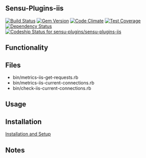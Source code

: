 ## Sensu-Plugins-iis

[ ![Build Status](https://travis-ci.org/sensu-plugins/sensu-plugins-iis.svg?branch=master)](https://travis-ci.org/sensu-plugins/sensu-plugins-iis)
[![Gem Version](https://badge.fury.io/rb/sensu-plugins-iis.svg)](http://badge.fury.io/rb/sensu-plugins-iis)
[![Code Climate](https://codeclimate.com/github/sensu-plugins/sensu-plugins-iis/badges/gpa.svg)](https://codeclimate.com/github/sensu-plugins/sensu-plugins-iis)
[![Test Coverage](https://codeclimate.com/github/sensu-plugins/sensu-plugins-iis/badges/coverage.svg)](https://codeclimate.com/github/sensu-plugins/sensu-plugins-iis)
[![Dependency Status](https://gemnasium.com/sensu-plugins/sensu-plugins-iis.svg)](https://gemnasium.com/sensu-plugins/sensu-plugins-iis)
[ ![Codeship Status for sensu-plugins/sensu-plugins-iis](https://codeship.com/projects/ffd12780-04a8-0133-5280-52ca95efad4a/status?branch=master)](https://codeship.com/projects/89390)

## Functionality

## Files
 * bin/metrics-iis-get-requests.rb
 * bin/metrics-iis-current-connections.rb
 * bin/check-iis-current-connections.rb

## Usage

## Installation

[Installation and Setup](http://sensu-plugins.io/docs/installation_instructions.html)

## Notes
